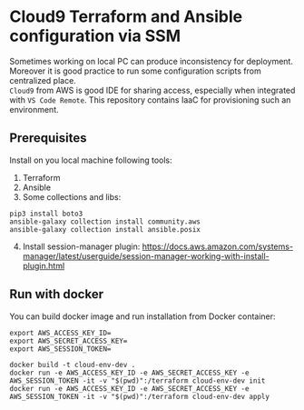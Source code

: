 # Cloud9 Terraform and Ansible configuration via SSM
Sometimes working on local PC can produce inconsistency for deployment. Moreover it is good practice to run some configuration scripts from centralized place.  
`Cloud9` from AWS is good IDE for sharing access, especially when integrated with `VS Code Remote`. This repository contains IaaC for provisioning such an environment.

## Prerequisites
Install on you local machine following tools:
1) Terraform
2) Ansible
3) Some collections and libs:
```
pip3 install boto3
ansible-galaxy collection install community.aws
ansible-galaxy collection install ansible.posix
```
4) Install session-manager plugin: https://docs.aws.amazon.com/systems-manager/latest/userguide/session-manager-working-with-install-plugin.html


## Run with docker
You can build docker image and run installation from Docker container:
```
export AWS_ACCESS_KEY_ID=
export AWS_SECRET_ACCESS_KEY=
export AWS_SESSION_TOKEN=

docker build -t cloud-env-dev .
docker run -e AWS_ACCESS_KEY_ID -e AWS_SECRET_ACCESS_KEY -e AWS_SESSION_TOKEN -it -v "$(pwd)":/terraform cloud-env-dev init
docker run -e AWS_ACCESS_KEY_ID -e AWS_SECRET_ACCESS_KEY -e AWS_SESSION_TOKEN -it -v "$(pwd)":/terraform cloud-env-dev apply
```